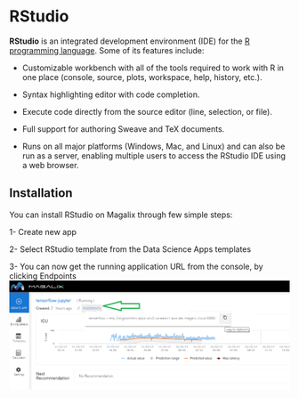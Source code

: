 # RStudio
**RStudio** is an integrated development environment (IDE) for the [R programming language](http://www.r-project.org). Some of its
features include:

- Customizable workbench with all of the tools required to work with R in one
place (console, source, plots, workspace, help, history, etc.).

- Syntax highlighting editor with code completion.

- Execute code directly from the source editor (line, selection, or file).

- Full support for authoring Sweave and TeX documents.

- Runs on all major platforms (Windows, Mac, and Linux) and can also be
run as a server, enabling multiple users to access the RStudio IDE using
a web browser.

## Installation
You can install RStudio on Magalix through few simple steps:

1- Create new app

2- Select RStudio template from the Data Science Apps templates

3- You can now get the running application URL from the console, by clicking Endpoints 
![Application Endpoints](../../docs/resources/mgx_endpoint.png "Application Endpoints")
